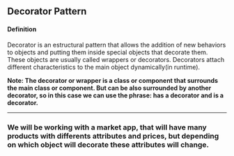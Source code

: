 <h2>Decorator Pattern</h2>

<h4>Definition</h4>
<p>
    Decorator is an estructural pattern that allows the addition of new behaviors to objects and putting them inside special objects that decorate them. These objects are usually called wrappers or decorators. Decorators attach different characteristics to the main object dynamically(in runtime).
</p>

<p>
    <b> 
    Note: The decorator or wrapper is a class or component that surrounds the main class or component. But can be also surrounded by another decorator, so in this case we can use the phrase: 
    has a decorator and is a decorator.
    </b>
<p>

<hr>
<h3>
    We will be working with a market app, that will have many products with differents attributes and prices, but depending on which object will decorate these attributes will change.
</h3>